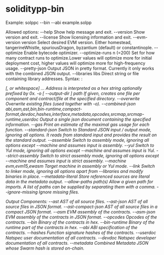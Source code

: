 # soliditypp-bin

Example:
    solppc --bin --abi example.solpp

Allowed options:
  --help               Show help message and exit.
  --version            Show version and exit.
  --license            Show licensing information and exit.
  --evm-version version
                       Select desired EVM version. Either homestead, 
                       tangerineWhistle, spuriousDragon, byzantium (default) or
                       constantinople.
  --optimize           Enable bytecode optimizer.
  --optimize-runs n (=200)
                       Set for how many contract runs to optimize.Lower values 
                       will optimize more for initial deployment cost, higher 
                       values will optimize more for high-frequency usage.
  --pretty-json        Output JSON in pretty format. Currently it only works 
                       with the combined JSON output.
  --libraries libs     Direct string or file containing library addresses. 
                       Syntax: <libraryName>: <address> [, or whitespace] ...
                       Address is interpreted as a hex string optionally 
                       prefixed by 0x.
  -o [ --output-dir ] path
                       If given, creates one file per component and 
                       contract/file at the specified directory.
  --overwrite          Overwrite existing files (used together with -o).
  --combined-json abi,asm,ast,bin,bin-runtime,compact-format,devdoc,hashes,interface,metadata,opcodes,srcmap,srcmap-runtime,userdoc
                       Output a single json document containing the specified 
                       information.
  --gas                Print an estimate of the maximal gas usage for each 
                       function.
  --standard-json      Switch to Standard JSON input / output mode, ignoring 
                       all options. It reads from standard input and provides 
                       the result on the standard output.
  --assemble           Switch to assembly mode, ignoring all options except 
                       --machine and assumes input is assembly.
  --yul                Switch to Yul mode, ignoring all options except 
                       --machine and assumes input is Yul.
  --strict-assembly    Switch to strict assembly mode, ignoring all options 
                       except --machine and assumes input is strict assembly.
  --machine evm,evm15,ewasm
                       Target machine in assembly or Yul mode.
  --link               Switch to linker mode, ignoring all options apart from 
                       --libraries and modify binaries in place.
  --metadata-literal   Store referenced sources are literal data in the 
                       metadata output.
  --allow-paths path(s)
                       Allow a given path for imports. A list of paths can be 
                       supplied by separating them with a comma.
  --ignore-missing     Ignore missing files.

Output Components:
  --ast                AST of all source files.
  --ast-json           AST of all source files in JSON format.
  --ast-compact-json   AST of all source files in a compact JSON format.
  --asm                EVM assembly of the contracts.
  --asm-json           EVM assembly of the contracts in JSON format.
  --opcodes            Opcodes of the contracts.
  --bin                Binary of the contracts in hex.
  --bin-runtime        Binary of the runtime part of the contracts in hex.
  --abi                ABI specification of the contracts.
  --hashes             Function signature hashes of the contracts.
  --userdoc            Natspec user documentation of all contracts.
  --devdoc             Natspec developer documentation of all contracts.
  --metadata           Combined Metadata JSON whose Swarm hash is stored 
                       on-chain.